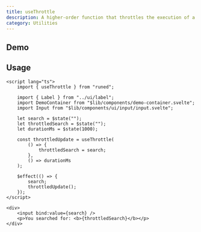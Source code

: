 ```yaml
---
title: useThrottle
description: A higher-order function that throttles the execution of a function.
category: Utilities
---
```


<script>
 import Demo from '$lib/components/demos/use-throttle.svelte';
</script>

## Demo

<Demo />

## Usage

```svelte
<script lang="ts">
	import { useThrottle } from "runed";

	import { Label } from "../ui/label";
	import DemoContainer from "$lib/components/demo-container.svelte";
	import Input from "$lib/components/ui/input/input.svelte";

	let search = $state("");
	let throttledSearch = $state("");
	let durationMs = $state(1000);

	const throttledUpdate = useThrottle(
		() => {
			throttledSearch = search;
		},
		() => durationMs
	);

	$effect(() => {
		search;
		throttledUpdate();
	});
</script>

<div>
	<input bind:value={search} />
	<p>You searched for: <b>{throttledSearch}</b></p>
</div>
```

